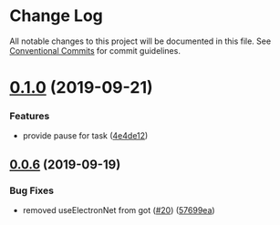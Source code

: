 # Change Log

All notable changes to this project will be documented in this file.
See [Conventional Commits](https://conventionalcommits.org) for commit guidelines.

# [0.1.0](https://github.com/Voxelum/minecraft-launcher-core-node/compare/@xmcl/net@0.0.6...@xmcl/net@0.1.0) (2019-09-21)


### Features

* provide pause for task ([4e4de12](https://github.com/Voxelum/minecraft-launcher-core-node/commit/4e4de12))





## [0.0.6](https://github.com/Voxelum/minecraft-launcher-core-node/compare/@xmcl/net@0.0.5...@xmcl/net@0.0.6) (2019-09-19)


### Bug Fixes

* removed useElectronNet from got ([#20](https://github.com/Voxelum/minecraft-launcher-core-node/issues/20)) ([57699ea](https://github.com/Voxelum/minecraft-launcher-core-node/commit/57699ea))
